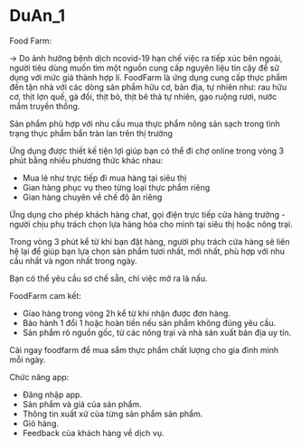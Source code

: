 # DuAn_1
Food Farm:

-> Do ảnh hưởng bệnh dịch ncovid-19 hạn chế việc ra tiếp xúc bên ngoài, người tiêu dùng muốn tìm một nguồn cung cấp nguyên liệu tin cậy
để sử dụng với mức giá thành hợp lí. FoodFarm là ứng dụng cung cấp thực phẩm đến tận nhà với các dòng sản phẩm hữu cơ, bản địa, tự nhiên như: rau hữu cơ, thịt lợn quế, gà đồi, thịt bò, thịt bê thả tự nhiên, gạo ruộng rươi, nước mắm truyền thống.

Sản phẩm phù hợp với nhu cầu mua thực phẩm nông sản sạch trong tình trạng thực phẩm bẩn tràn lan trên thị trường

Ứng dụng được thiết kế tiện lợi giúp bạn có thể đi chợ online trong vòng 3 phút bằng nhiều phương thức khác nhau:
- Mua lẻ như trực tiếp đi mua hàng tại siêu thị
- Gian hàng phục vụ theo từng loại thực phẩm riêng
- Gian hàng chuyên về chế độ ăn riêng

Ứng dụng cho phép khách hàng chat, gọi điện trực tiếp cửa hàng trưởng - người chịu phụ trách chọn lựa hàng hóa cho mình tại siêu thị hoặc nông trại.

Trong vòng 3 phút kể từ khi bạn đặt hàng, người phụ trách cửa hàng sẽ liên hệ lại để giúp bạn lựa chọn sản phẩm tươi nhất, mới nhất, phù hợp với nhu cầu nhất và ngon nhất trong ngày.

Bạn có thể yêu cầu sơ chế sẵn, chỉ việc mở ra là nấu.

FoodFarm cam kết:
- Giao hàng trong vòng 2h kể từ khi nhận được đơn hàng.
- Bảo hành 1 đổi 1 hoặc hoàn tiền nếu sản phẩm không đúng yêu cầu.
- Sản phẩm rõ nguồn gốc, từ các nông trại và nhà sản xuất bản địa uy tín.

Cài ngay foodfarm để mua sắm thực phẩm chất lượng cho gia đình mình mỗi ngày.

Chức năng app:

- Đăng nhập app.
- Sản phẩm và giá của sản phẩm.
- Thông tin xuất xứ của từng sản phẩm sản phẩm.
- Giỏ hàng.
- Feedback của khách hàng về dịch vụ.
